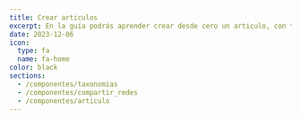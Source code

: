 ```yaml
---
title: Crear articulos 
excerpt: En la guía podrás aprender crear desde cero un articulo, con tags, redes sociales, entre otros...
date: 2023-12-06
icon:
  type: fa
  name: fa-home
color: black
sections:
  - /componentes/taxonomias
  - /componentes/compartir_redes
  - /componentes/articulo
---
```

